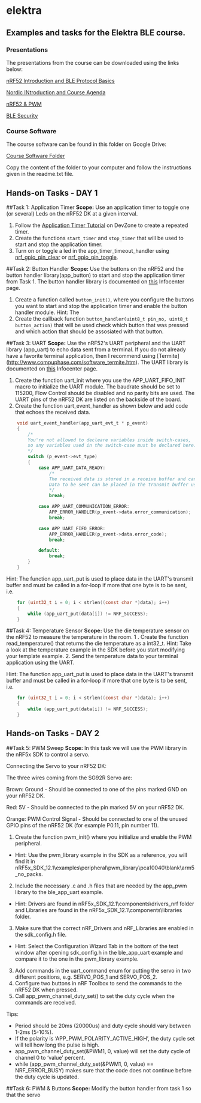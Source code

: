 # elektra
Examples and tasks for the Elektra BLE course.
-------

### Presentations
The presentations from the course can be downloaded using the links below:

[nRF52 Introduction and BLE Protocol Basics ](https://drive.google.com/open?id=0B21ni_IYbeTXSTlqUjh2T2RpZjQ)

[Nordic INtroduction and Course Agenda](https://drive.google.com/open?id=0B21ni_IYbeTXaUdDeXZmbi1xeG8)

[nRF52 & PWM](https://drive.google.com/open?id=0B21ni_IYbeTXbkZrdjNBRGpuNzQ)

[BLE Security](https://drive.google.com/open?id=0B21ni_IYbeTXUHlRWUZrbGRWRUE)


### Course Software

The course software can be found in this folder on Google Drive:

[Course Software Folder](https://drive.google.com/open?id=0B21ni_IYbeTXQ0t3cFZXRGRrR0E)

Copy the content of the folder to your computer and follow the instructions given in the readme.txt file. 


## Hands-on Tasks - DAY 1 

##Task 1: Application Timer
**Scope:** Use an application timer to toggle one (or several) Leds on the nRF52 DK at a given interval. 

1. Follow the [Application Timer Tutorial](https://devzone.nordicsemi.com/tutorials/19/) on DevZone to create a repeated timer.
2. Create the functions `start_timer` and `stop_timer` that will be used to start and stop the application timer.  
2. Turn on or toggle a led in the app_timer_timeout_handler using [nrf_gpio_pin_clear](http://infocenter.nordicsemi.com/topic/com.nordic.infocenter.sdk5.v12.2.0/group__nrf__gpio.html#ga5c671adfb6b44f32c9d99d3156aff2b1) or [nrf_gpio_pin_toggle](http://infocenter.nordicsemi.com/topic/com.nordic.infocenter.sdk5.v12.2.0/group__nrf__gpio.html#gac7f7bf539f5bb053b4a313ec51d8157e).

##Task 2: Button Handler
**Scope:** Use the buttons on the nRF52 and the button handler library(app_button) to start and stop the application timer from Task 1. The button handler library is documented on [this](http://infocenter.nordicsemi.com/topic/com.nordic.infocenter.sdk5.v12.2.0/group__app__button.html?resultof=%22%62%75%74%74%6f%6e%22%20%22%68%61%6e%64%6c%65%72%22%20) Infocenter page. 

1. Create a function called `button_init()`, where you configure the buttons you want to start and stop the application timer and enable the button handler module. Hint: The  
2. Create the callback function `button_handler(uint8_t pin_no, uint8_t button_action)` that will be used check which button that was pressed and which action that should be assosiated with that button. 



##Task 3: UART
**Scope:** Use the nRF52's UART peripheral and the UART library (app_uart) to echo data sent from a terminal. If you do not already have a favorite terminal application, then I recommend using [Termite] (http://www.compuphase.com/software_termite.htm). The UART library is documented on [this](http://infocenter.nordicsemi.com/topic/com.nordic.infocenter.sdk5.v12.2.0/group__app__uart.html?resultof=%22%41%50%50%5f%55%41%52%54%5f%46%49%46%4f%5f%49%4e%49%54%22%20) Infocenter page. 

1. Create the function uart_init where you use the APP_UART_FIFO_INIT macro to initialize the UART module.
   The baudrate should be set to 115200, Flow Control should be disabled and no parity bits are used. The UART pins of the nRF52 DK are    listed on the backside of the board. 
2. Create the function uart_event_handler as shown below and add code that echoes the received data. 

```C
    void uart_event_handler(app_uart_evt_t * p_event)
    {
        /*
        You're not allowed to decleare variables inside switch-cases, 
        so any variables used in the switch-case must be declared here.
        */
        switch (p_event->evt_type)
        {
            case APP_UART_DATA_READY:
                /*  
                The received data is stored in a receive buffer and can be retrieved using app_uart_get.
                Data to be sent can be placed in the transmit buffer using app_uart_put.
                */
                break;

            case APP_UART_COMMUNICATION_ERROR:
                APP_ERROR_HANDLER(p_event->data.error_communication);
                break;

            case APP_UART_FIFO_ERROR:
                APP_ERROR_HANDLER(p_event->data.error_code);
                break;

            default:
                break;
        }
    }
```

Hint: The function app_uart_put is used to place data in the UART's transmit buffer and must be called in a for-loop if more that one byte is to be sent, i.e. 
```C
    for (uint32_t i = 0; i < strlen((const char *)data); i++)
    {
        while (app_uart_put(data[i]) != NRF_SUCCESS);
    }
```







##Task 4: Temperature Sensor 
**Scope:** Use the die temperature sensor on the nRF52 to measure the temperature in the room. 
1 . Create the function read_temperature() that returns the die temperature as a int32_t.
Hint: Take a look at the temperature example in the SDK before you start modifying your template example.
2. Send the temperature data to your terminal application using the UART. 

Hint: The function app_uart_put is used to place data in the UART's transmit buffer and must be called in a for-loop if more that one byte is to be sent, i.e. 
```C
    for (uint32_t i = 0; i < strlen((const char *)data); i++)
    {
        while (app_uart_put(data[i]) != NRF_SUCCESS);
    }
```
## Hands-on Tasks - DAY 2

##Task 5: PWM Sweep
**Scope:** In this task we will use the PWM library in the nRF5x SDK to control a servo.

Connecting the Servo to your nRF52 DK:

The three wires coming from the SG92R Servo are:

Brown: 	Ground 				- Should be connected to one of the pins marked GND on your nRF52 DK.

Red: 	5V 					- Should be connected to the pin marked 5V on your nRF52 DK.

Orange: PWM Control Signal 	- Should be connected to one of the unused GPIO pins of the nRF52 DK (for example P0.11, pin number 11).


1.	Create the function pwm_init() where you initialize and enable the PWM peripheral.
  * Hint: Use the pwm_library example in the SDK as a reference, you will find it in nRF5x_SDK_12.1\examples\peripheral\pwm_library\pca10040\blank\arm5_no_packs.
2.	Include the necessary .c and .h files that are needed by the app_pwm library to the ble_app_uart example. 
  * Hint: Drivers are found in nRF5x_SDK_12.1\components\drivers_nrf folder and Libraries are found in the nRF5x_SDK_12.1\components\libraries folder.
3.	Make sure that the correct nRF_Drivers and nRF_Libraries are enabled in the sdk_config.h file. 
  * Hint: Select the Configuration Wizard Tab in the bottom of the text window after opening sdk_config.h in the ble_app_uart example and compare it to the one in the pwm_library example.
3.  Add commands in the uart_command enum for putting the servo in two different positions, e.g. SERVO_POS_1 and SERVO_POS_2. 
4.	Configure two buttons in nRF Toolbox to send the commands to the nRF52 DK when pressed.
5. 	Call app_pwm_channel_duty_set() to set the duty cycle when the commands are received.

Tips:
* Period should be 20ms (20000us) and duty cycle should vary between 1-2ms (5-10%).
* If the polarity is ‘APP_PWM_POLARITY_ACTIVE_HIGH’, the duty cycle set will tell how long the pulse is high.
* app_pwm_channel_duty_set(&PWM1, 0, value) will set the duty cycle of channel 0 to ‘value’ percent.
* while (app_pwm_channel_duty_set(&PWM1, 0, value) == NRF_ERROR_BUSY) makes sure that the code does not continue before the duty cycle is updated.

##Task 6: PWM & Buttons
**Scope:** Modify the button handler from task 1 so that the servo   
